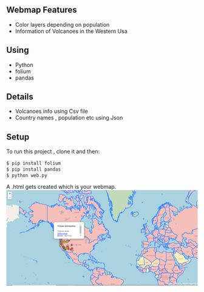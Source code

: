 ## Webmap Features
* Color layers depending on population
* Information of Volcanoes in the Western Usa

## Using
* Python
* folium
* pandas

## Details
* Volcanoes info using Csv file
* Country names , population etc using Json

## Setup
To run this project , clone it and then:
```
$ pip install folium
$ pip install pandas
$ python web.py
```

A .html gets created which is your webmap.
![alt text](https://raw.githubusercontent.com/hrithikkothari1234/Webmap/master/example.png)
